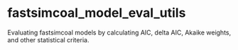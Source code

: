 # fastsimcoal_model_eval_utils
Evaluating fastsimcoal models by calculating AIC, delta AIC, Akaike weights, and other statistical criteria.
